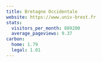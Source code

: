 ```yaml
---
title: Bretagne Occidentale
website: https://www.univ-brest.fr
stats:
  visitors_per_month: 889200
  average_pageviews: 9.37
carbon:
  home: 1.79
  legal: 1.01
---
```


